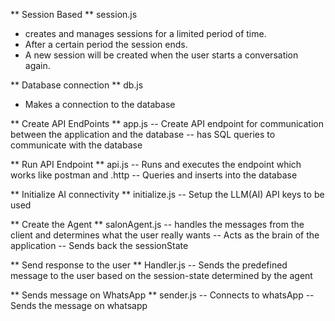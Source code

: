 
** Session Based **
session.js 
- creates and manages sessions for a limited period of time. 
- After a certain period the session ends. 
- A new session will be created when the user starts a conversation again.

** Database connection **
db.js
- Makes a connection to the database

** Create API EndPoints **
app.js
-- Create API endpoint for communication between the application and the database
-- has SQL queries to communicate with the database

** Run API Endpoint **
api.js
-- Runs and executes the endpoint which works like postman and .http
-- Queries and inserts into the database

** Initialize AI connectivity **
initialize.js
-- Setup the LLM(AI) API keys to be used

** Create the Agent **
salonAgent.js
-- handles the messages from the client and determines what the user really wants
-- Acts as the brain of the application
-- Sends back the sessionState

** Send response to the user **
Handler.js
-- Sends the predefined message to the user based on the session-state determined by the agent

** Sends message on WhatsApp **
sender.js
-- Connects to whatsApp
-- Sends the message on whatsapp